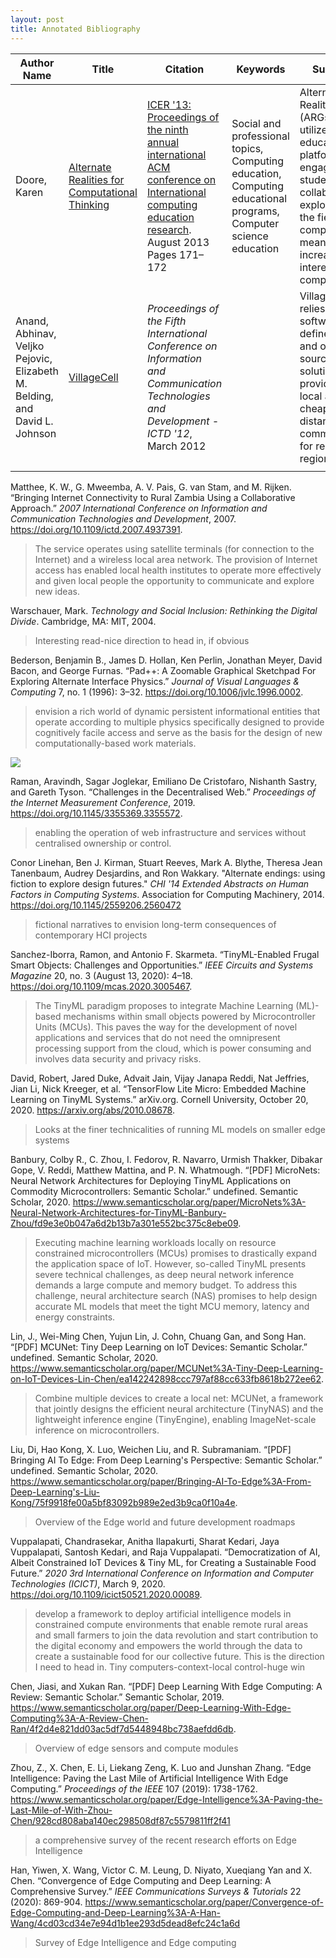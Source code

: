 ```yaml
---
layout: post
title: Annotated Bibliography
---
```




| Author Name                                                  | Title                                                        | Citation                                                     | Keywords                                                     | Summary                                                      | Relevance                                                 |
| ------------------------------------------------------------ | ------------------------------------------------------------ | ------------------------------------------------------------ | ------------------------------------------------------------ | ------------------------------------------------------------ | --------------------------------------------------------- |
| Doore, Karen                                                 | [Alternate Realities for Computational Thinking](https://doi.org/10.1145/2493394.2493418) | [ICER '13: Proceedings of the ninth annual international ACM conference on International computing education research](https://dl.acm.org/doi/proceedings/10.1145/2493394). August 2013 Pages 171–172 | Social and professional topics, Computing education, Computing educational programs, Computer science education | Alternate Reality Games (ARGs) can be utilized as an educational platform to engage students in a collaborative exploration of the field of computing as a means to increase interest in computing. | A look at new approaches toward education using computers |
| Anand, Abhinav, Veljko Pejovic, Elizabeth M. Belding, and David L. Johnson | [VillageCell](https://doi.org/10.1145/2160673.2160698)       | *Proceedings of the Fifth International Conference on Information and Communication Technologies and Development - ICTD '12*, March 2012 |                                                              | VillageCell relies on software defined radios and open-source solutions to provide free local and cheap long-distance communication for remote regions. |                                                           |
|                                                              |                                                              |                                                              |                                                              |                                                              |                                                           |





Matthee, K. W., G. Mweemba, A. V. Pais, G. van Stam, and M. Rijken. “Bringing Internet Connectivity to Rural Zambia Using a Collaborative Approach.” *2007 International Conference on Information and Communication Technologies and Development*, 2007. https://doi.org/10.1109/ictd.2007.4937391. 

>  The service operates using satellite terminals (for connection to the Internet) and a wireless local area network. The provision of Internet access has enabled local health institutes to operate more effectively and given local people the opportunity to communicate and explore new ideas.
>



Warschauer, Mark. *Technology and Social Inclusion: Rethinking the Digital Divide*. Cambridge, MA: MIT, 2004. 

> Interesting read-nice direction to head in, if obvious



Bederson, Benjamin B., James D. Hollan, Ken Perlin, Jonathan Meyer, David Bacon, and George Furnas. “Pad++: A Zoomable Graphical Sketchpad For Exploring Alternate Interface Physics.” *Journal of Visual Languages & Computing* 7, no. 1 (1996): 3–32. https://doi.org/10.1006/jvlc.1996.0002. 

> envision a rich world of dynamic persistent informational entities that operate according to multiple physics specifically designed to provide cognitively facile access and serve as the basis for the design of new computationally-based work materials.

![](/ms2/media/C52EF449-99A6-4CFC-8129-075B82EFDEF9.png)



Raman, Aravindh, Sagar Joglekar, Emiliano De Cristofaro, Nishanth Sastry, and Gareth Tyson. “Challenges in the Decentralised Web.” *Proceedings of the Internet Measurement Conference*, 2019. https://doi.org/10.1145/3355369.3355572. 

> enabling the operation of web infrastructure and services without centralised ownership or control.
>



Conor Linehan, Ben J. Kirman, Stuart Reeves, Mark A. Blythe, Theresa Jean Tanenbaum, Audrey Desjardins, and Ron Wakkary. "Alternate endings: using fiction to explore design futures." *CHI '14 Extended Abstracts on Human Factors in Computing Systems*. Association for Computing Machinery, 2014. https://doi.org/10.1145/2559206.2560472

> fictional narratives to envision long-term consequences of contemporary HCI projects
>



Sanchez-Iborra, Ramon, and Antonio F. Skarmeta. “TinyML-Enabled Frugal Smart Objects: Challenges and Opportunities.” *IEEE Circuits and Systems Magazine* 20, no. 3 (August 13, 2020): 4–18. https://doi.org/10.1109/mcas.2020.3005467. 

> The TinyML paradigm proposes to integrate Machine Learning (ML)-based mechanisms within small objects powered by Microcontroller Units (MCUs). This paves the way for the development of novel applications and services that do not need the omnipresent processing support from the cloud, which is power consuming and involves data security and privacy risks.
>



David, Robert, Jared Duke, Advait Jain, Vijay Janapa Reddi, Nat Jeffries, Jian Li, Nick Kreeger, et al. “TensorFlow Lite Micro: Embedded Machine Learning on TinyML Systems.” arXiv.org. Cornell University, October 20, 2020. https://arxiv.org/abs/2010.08678. 

> Looks at the finer technicalities of running ML models on smaller edge systems
>



Banbury, Colby R., C. Zhou, I. Fedorov, R. Navarro, Urmish Thakker, Dibakar Gope, V. Reddi, Matthew Mattina, and P. N. Whatmough. “[PDF] MicroNets: Neural Network Architectures for Deploying TinyML Applications on Commodity Microcontrollers: Semantic Scholar.” undefined. Semantic Scholar, 2020. https://www.semanticscholar.org/paper/MicroNets%3A-Neural-Network-Architectures-for-TinyML-Banbury-Zhou/fd9e3e0b047a6d2b13b7a301e552bc375c8ebe09. 

> Executing machine learning workloads locally on resource constrained microcontrollers (MCUs) promises to drastically expand the application space of IoT. However, so-called TinyML presents severe technical challenges, as deep neural network inference demands a large compute and memory budget. To address this challenge, neural architecture search (NAS) promises to help design accurate ML models that meet the tight MCU memory, latency and energy constraints.
>



Lin, J., Wei-Ming Chen, Yujun Lin, J. Cohn, Chuang Gan, and Song Han. “[PDF] MCUNet: Tiny Deep Learning on IoT Devices: Semantic Scholar.” undefined. Semantic Scholar, 2020. https://www.semanticscholar.org/paper/MCUNet%3A-Tiny-Deep-Learning-on-IoT-Devices-Lin-Chen/ea142242898ccc797af88cc633fb8618b272ee62. 

> Combine multiple devices to create a local net: MCUNet, a framework that jointly designs the efficient neural architecture (TinyNAS) and the lightweight inference engine (TinyEngine), enabling ImageNet-scale inference on microcontrollers.
>



Liu, Di, Hao Kong, X. Luo, Weichen Liu, and R. Subramaniam. “[PDF] Bringing AI To Edge: From Deep Learning's Perspective: Semantic Scholar.” undefined. Semantic Scholar, 2020. https://www.semanticscholar.org/paper/Bringing-AI-To-Edge%3A-From-Deep-Learning's-Liu-Kong/75f9918fe00a5bf83092b989e2ed3b9ca0f10a4e. 

> Overview of the Edge world and future development roadmaps
>



Vuppalapati, Chandrasekar, Anitha Ilapakurti, Sharat Kedari, Jaya Vuppalapati, Santosh Kedari, and Raja Vuppalapati. “Democratization of AI, Albeit Constrained IoT Devices & Tiny ML, for Creating a Sustainable Food Future.” *2020 3rd International Conference on Information and Computer Technologies (ICICT)*, March 9, 2020. https://doi.org/10.1109/icict50521.2020.00089. 

> develop a framework to deploy artificial intelligence models in constrained compute environments that enable remote rural areas and small farmers to join the data revolution and start contribution to the digital economy and empowers the world through the data to create a sustainable food for our collective future. This is the direction I need to head in. Tiny computers-context-local control-huge win
>



Chen, Jiasi, and Xukan Ran. “[PDF] Deep Learning With Edge Computing: A Review: Semantic Scholar.” Semantic Scholar, 2019. https://www.semanticscholar.org/paper/Deep-Learning-With-Edge-Computing%3A-A-Review-Chen-Ran/4f2d4e821dd03ac5df7d5448948bc738aefdd6db. 

> Overview of edge sensors and compute modules
>



Zhou, Z., X. Chen, E. Li, Liekang Zeng, K. Luo and Junshan Zhang. “Edge Intelligence: Paving the Last Mile of Artificial Intelligence With Edge Computing.” *Proceedings of the IEEE* 107 (2019): 1738-1762. https://www.semanticscholar.org/paper/Edge-Intelligence%3A-Paving-the-Last-Mile-of-With-Zhou-Chen/928cd808aba140ec298508df87c5579811ff2f41

> a comprehensive survey of the recent research efforts on Edge Intelligence
>



Han, Yiwen, X. Wang, Victor C. M. Leung, D. Niyato, Xueqiang Yan and X. Chen. “Convergence of Edge Computing and Deep Learning: A Comprehensive Survey.” *IEEE Communications Surveys & Tutorials* 22 (2020): 869-904. https://www.semanticscholar.org/paper/Convergence-of-Edge-Computing-and-Deep-Learning%3A-A-Han-Wang/4cd03cd34e7e94d1b1ee293d5dead8efc24c1a6d

> Survey of Edge Intelligence and Edge computing
>

